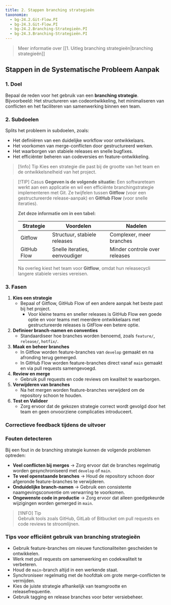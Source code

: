 ```yaml
---
title: 2. Stappen branching strategieën
taxonomie:
  - bg-24.2.Git-Flow.PI
  - bg-24.3.Git-Flow.PI
  - bg-24.2.Branching-Strategieën.PI
  - bg-24.3.Branching-Strategieën.PI
---
```


> Meer informatie over [[1. Uitleg branching strategieën|branching strategieën]]

## Stappen in de Systematische Probleem Aanpak
### 1. Doel
Bepaal de reden voor het gebruik van een **branching strategie**. Bijvoorbeeld: Het structureren van codeontwikkeling, het minimaliseren van conflicten en het faciliteren van samenwerking binnen een team.

### 2. Subdoelen
Splits het probleem in subdoelen, zoals:
- Het definiëren van een duidelijke workflow voor ontwikkelaars.
- Het voorkomen van merge-conflicten door gestructureerd werken.
- Het waarborgen van stabiele releases en snelle bugfixes.
- Het efficiënter beheren van codeversies en feature-ontwikkeling.

> [!info] Tip 
> Kies een strategie die past bij de grootte van het team en de ontwikkelsnelheid van het project.

> [!TIP] Casus 
> **Gegeven is de volgende situatie:** Een softwareteam werkt aan een applicatie en wil een efficiënte branchingstrategie implementeren met Git. Ze twijfelen tussen **Gitflow** (voor een gestructureerde release-aanpak) en **GitHub Flow** (voor snelle iteraties).
> 
> **Zet deze informatie om in een tabel:**
> 
> |Strategie|Voordelen|Nadelen|
> |---|---|---|
> |Gitflow|Structuur, stabiele releases|Complexer, meer branches|
> |GitHub Flow|Snelle iteraties, eenvoudiger|Minder controle over releases|
> 
> Na overleg kiest het team voor **Gitflow**, omdat hun releasecycli langere stabiele versies vereisen.

### 3. Fasen
1. **Kies een strategie**
    - Bepaal of Gitflow, GitHub Flow of een andere aanpak het beste past bij het project.
	    - Voor kleine teams en sneller releases is GitHub Flow een goede optie en voor teams met meerdere ontwikkelaars met gestructureerde releases is GitFlow een betere optie.
2. **Definieer branch-namen en conventies**
    - Standaardiseer hoe branches worden benoemd, zoals `feature/`, `release/`, `hotfix/`.
3. **Maak en beheer branches**
    - In Gitflow worden feature-branches van `develop` gemaakt en na afronding terug gemerged.
    - In GitHub Flow worden feature-branches direct vanaf `main` gemaakt en via pull requests samengevoegd.
4. **Review en merge**
    - Gebruik pull requests en code reviews om kwaliteit te waarborgen.
5. **Verwijderen van branches**
    - Na het mergen worden feature-branches verwijderd om de repository schoon te houden.
6. **Test en Valideer**
    - Zorg ervoor dat de gekozen strategie correct wordt gevolgd door het team en geen onvoorziene complicaties introduceert.

### Correctieve feedback tijdens de uitvoer
### Fouten detecteren
Bij een fout in de branching strategie kunnen de volgende problemen optreden:
- **Veel conflicten bij merges** → Zorg ervoor dat de branches regelmatig worden gesynchroniseerd met `develop` of `main`.
- **Te veel openstaande branches** → Houd de repository schoon door afgeronde feature-branches te verwijderen.
- **Onduidelijke branch-namen** → Gebruik een consistente naamgevingsconventie om verwarring te voorkomen.
- **Ongewenste code in productie** → Zorg ervoor dat alleen goedgekeurde wijzigingen worden gemerged in `main`.

> [!INFO] Tip  
> Gebruik tools zoals GitHub, GitLab of Bitbucket om pull requests en code reviews te stroomlijnen.

### Tips voor efficiënt gebruik van branching strategieën
- Gebruik feature-branches om nieuwe functionaliteiten gescheiden te ontwikkelen.
- Werk met pull requests om samenwerking en codekwaliteit te verbeteren.
- Houd de `main`-branch altijd in een werkende staat.
- Synchroniseer regelmatig met de hoofdtak om grote merge-conflicten te vermijden.
- Kies de juiste strategie afhankelijk van teamgrootte en releasefrequentie.
- Gebruik tagging en release branches voor beter versiebeheer.